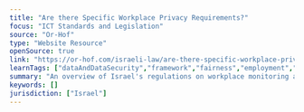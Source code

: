 ```yaml
---
title: "Are there Specific Workplace Privacy Requirements?"
focus: "ICT Standards and Legislation"
source: "Or-Hof"
type: "Website Resource"
openSource: true
link: "https://or-hof.com/israeli-law/are-there-specific-workplace-privacy-requirements/"
learnTags: ["dataAndDataSecurity","framework","fairness","employment","ethics","government","ict","regulation"]
summary: "An overview of Israel's regulations on workplace monitoring and an individual's right to privacy."
keywords: []
jurisdiction: ["Israel"]
---
```


